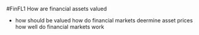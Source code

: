 #FinFL1
How are financial assets valued
- how should be valued
how do financial markets deermine asset prices
how well do financial markets work
